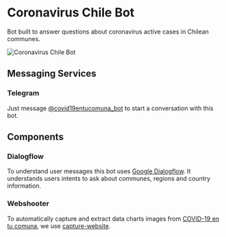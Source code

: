 # Coronavirus Chile Bot

Bot built to answer questions about coronavirus active cases in Chilean communes.

![Coronavirus Chile Bot](docs/demo.gif)

## Messaging Services

### Telegram

Just message [@covid19entucomuna_bot](https://t.me/covid19entucomuna_bot) to start a conversation with this bot.

## Components

### Dialogflow

To understand user messages this bot uses [Google Dialogflow](https://dialogflow.com/). It understands users intents to ask about communes, regions and country information.

### Webshooter

To automatically capture and extract data charts images from [COVID-19 en tu comuna](https://covid19entucomuna.cl), we use [capture-website](https://github.com/sindresorhus/capture-website).
